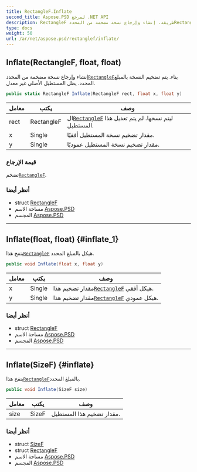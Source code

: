 ```yaml
---
title: RectangleF.Inflate
second_title: Aspose.PSD لمرجع .NET API
description: RectangleF طريقة. إنشاء وإرجاع نسخة مضخمة من المحددRectangleFبناء. يتم تضخيم النسخة بالمبلغ المحدد. يظل المستطيل الأصلي غير معدل.
type: docs
weight: 50
url: /ar/net/aspose.psd/rectanglef/inflate/
---
```

## Inflate(RectangleF, float, float)

إنشاء وإرجاع نسخة مضخمة من المحدد[`RectangleF`](../)بناء. يتم تضخيم النسخة بالمبلغ المحدد. يظل المستطيل الأصلي غير معدل.

```csharp
public static RectangleF Inflate(RectangleF rect, float x, float y)
```

| معامل | يكتب | وصف |
| --- | --- | --- |
| rect | RectangleF | ال[`RectangleF`](../) ليتم نسخها. لم يتم تعديل هذا المستطيل. |
| x | Single | مقدار تضخيم نسخة المستطيل أفقيًا. |
| y | Single | مقدار تضخيم نسخة المستطيل عموديًا. |

### قيمة الإرجاع

تضخم[`RectangleF`](../).

### أنظر أيضا

* struct [RectangleF](../)
* مساحة الاسم [Aspose.PSD](../../rectanglef/)
* المجسم [Aspose.PSD](../../../)

---

## Inflate(float, float) {#inflate_1}

ينفخ هذا[`RectangleF`](../) هيكل بالمبلغ المحدد.

```csharp
public void Inflate(float x, float y)
```

| معامل | يكتب | وصف |
| --- | --- | --- |
| x | Single | مقدار تضخيم هذا[`RectangleF`](../) هيكل أفقي. |
| y | Single | مقدار تضخيم هذا[`RectangleF`](../) هيكل عمودي. |

### أنظر أيضا

* struct [RectangleF](../)
* مساحة الاسم [Aspose.PSD](../../rectanglef/)
* المجسم [Aspose.PSD](../../../)

---

## Inflate(SizeF) {#inflate}

ينفخ هذا[`RectangleF`](../)بالمبلغ المحدد.

```csharp
public void Inflate(SizeF size)
```

| معامل | يكتب | وصف |
| --- | --- | --- |
| size | SizeF | مقدار تضخيم هذا المستطيل. |

### أنظر أيضا

* struct [SizeF](../../sizef/)
* struct [RectangleF](../)
* مساحة الاسم [Aspose.PSD](../../rectanglef/)
* المجسم [Aspose.PSD](../../../)


